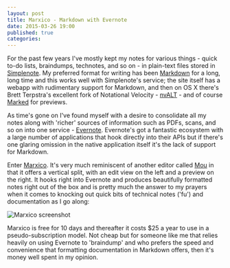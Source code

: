 ```yaml
---
layout: post
title: Marxico - Markdown with Evernote
date: 2015-03-26 19:00
published: true
categories:
---
```


For the past few years I've mostly kept my notes for various things - quick to-do lists, braindumps, technotes, and so on - in plain-text files stored in [Simplenote](http://simplenoteapp.com).  My preferred format for writing has been [Markdown](http://daringfireball.net/projects/markdown/) for a long, long time and this works well with Simplenote's service; the site itself has a webapp with rudimentary support for Markdown, and then on OS X there's Brett Terpstra's excellent fork of Notational Velocity - [nvALT](http://brettterpstra.com/projects/nvalt/) - and of course [Marked](http://marked2app.com/) for previews.

As time's gone on I've found myself with a desire to consolidate all my notes along with 'richer' sources of information such as PDFs, scans, and so on into one service - [Evernote](http://www.evernote.com).  Evernote's got a fantastic ecosystem with a large number of applications that hook directly into their APIs but if there's one glaring omission in the native application itself it's the lack of support for Markdown.

Enter [Marxico](http://marxi.co).  It's very much reminiscent of another editor called [Mou](http://25.io/mou/) in that it offers a vertical split, with an edit view on the left and a preview on the right.  It hooks right into Evernote and produces beautifully formatted notes right out of the box and is pretty much the answer to my prayers when it comes to knocking out quick bits of technical notes ('fu') and documentation as I go along:

![Marxico screenshot](http://dischord.org/misc/dump/marxico.png)

Marxico is free for 10 days and thereafter it costs $25 a year to use in a pseudo-subscription model.  Not cheap but for someone like me that relies heavily on using Evernote to 'braindump' and who prefers the speed and convenience that formatting documentation in Markdown offers, then it's money well spent in my opinion.

